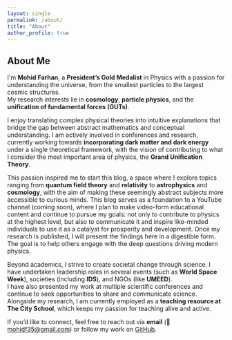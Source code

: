 ```yaml
---
layout: single
permalink: /about/
title: "About"
author_profile: true
---
```



## About Me

I'm **Mohid Farhan**, a **President’s Gold Medalist** in Physics with a passion for understanding the universe, from the smallest particles to the largest cosmic structures.  
My research interests lie in **cosmology**, **particle physics**, and the **unification of fundamental forces (GUTs)**.

I enjoy translating complex physical theories into intuitive explanations that bridge the gap between abstract mathematics and conceptual understanding. I am actively involved in conferences and research, currently working towards **incorporating dark matter and dark energy** under a single theoretical framework, with the vision of contributing to what I consider the most important area of physics, the **Grand Unification Theory**.

This passion inspired me to start this blog, a space where I explore topics ranging from **quantum field theory** and **relativity** to **astrophysics** and **cosmology**, with the aim of making these seemingly abstract subjects more accessible to curious minds. This blog serves as a foundation to a YouTube channel (coming soon), where I plan to make video-form educational content and continue to pursue my goals: not only to contribute to physics at the highest level, but also to communicate it and inspire like-minded individuals to use it as a catalyst for prosperity and development.
Once my research is published, I will present the findings here in a digestible form. The goal is to help others engage with the deep questions driving modern physics.

Beyond academics, I strive to create societal change through science. I have undertaken leadership roles in several events (such as **World Space Week**), societies (including **IDS**), and NGOs (like **UMEED**).  
I have also presented my work at multiple scientific conferences and continue to seek opportunities to share and communicate science. Alongside my research, I am currently employed as a **teaching resource at The City School**, which keeps my passion for teaching alive and active.


If you’d like to connect, feel free to reach out via **email** (📧 [mohidf35@gmail.com](mailto:mohidf35@gmail.com)) or follow my work on [GitHub](https://github.com/mohidfarhan).
